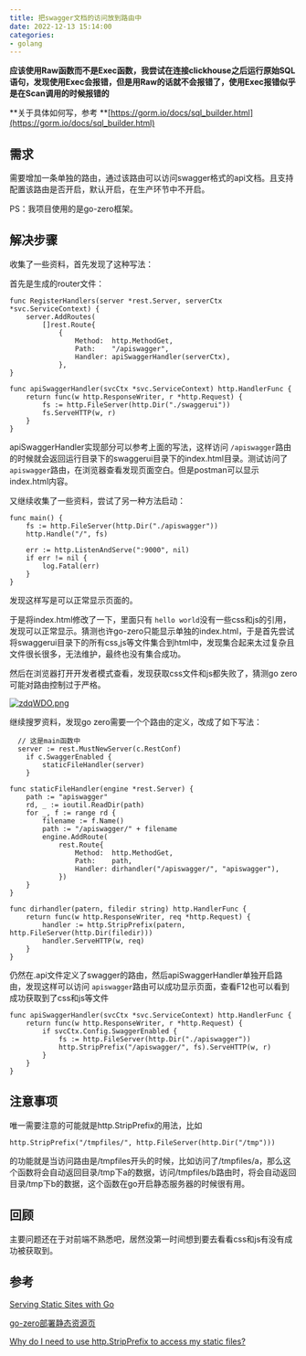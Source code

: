 ```yaml
---
title: 把swagger文档的访问放到路由中
date: 2022-12-13 15:14:00
categories:
- golang
---
```


**应该使用Raw函数而不是Exec函数，我尝试在连接clickhouse之后运行原始SQL语句，发现使用Exec会报错，但是用Raw的话就不会报错了，使用Exec报错似乎是在Scan调用的时候报错的**

**关于具体如何写，参考 **[https://gorm.io/docs/sql_builder.html](https://gorm.io/docs/sql_builder.html)

## 需求

需要增加一条单独的路由，通过该路由可以访问swagger格式的api文档。且支持配置该路由是否开启，默认开启，在生产环节中不开启。

PS：我项目使用的是go-zero框架。

## 解决步骤

收集了一些资料，首先发现了这种写法：

首先是生成的router文件：

```
func RegisterHandlers(server *rest.Server, serverCtx *svc.ServiceContext) {
	server.AddRoutes(
		[]rest.Route{
			{
				Method:  http.MethodGet,
				Path:    "/apiswagger",
				Handler: apiSwaggerHandler(serverCtx),
			},
}
```

```
func apiSwaggerHandler(svcCtx *svc.ServiceContext) http.HandlerFunc {
	return func(w http.ResponseWriter, r *http.Request) {
		fs := http.FileServer(http.Dir("./swaggerui"))
		fs.ServeHTTP(w, r)
	}
}
```

apiSwaggerHandler实现部分可以参考上面的写法，这样访问 `/apiswagger`路由的时候就会返回运行目录下的swaggerui目录下的index.html目录。测试访问了 `apiswagger`路由，在浏览器查看发现页面空白。但是postman可以显示index.html内容。

又继续收集了一些资料，尝试了另一种方法启动：

```
func main() {
	fs := http.FileServer(http.Dir("./apiswagger"))
	http.Handle("/", fs)

	err := http.ListenAndServe(":9000", nil)
	if err != nil {
		log.Fatal(err)
	}
}
```

发现这样写是可以正常显示页面的。

于是将index.html修改了一下，里面只有 `hello world`没有一些css和js的引用，发现可以正常显示。猜测也许go-zero只能显示单独的index.html，于是首先尝试将swaggerui目录下的所有css,js等文件集合到html中，发现集合起来太过复杂且文件很长很多，无法维护，最终也没有集合成功。

然后在浏览器打开开发者模式查看，发现获取css文件和js都失败了，猜测go zero可能对路由控制过于严格。

[![zdqWDO.png](https://s1.ax1x.com/2022/11/29/zdqWDO.png)](https://imgse.com/i/zdqWDO)

继续搜罗资料，发现go zero需要一个个路由的定义，改成了如下写法：

```
  // 这是main函数中
  server := rest.MustNewServer(c.RestConf)
	if c.SwaggerEnabled {
		staticFileHandler(server)
	}
```

```
func staticFileHandler(engine *rest.Server) {
	path := "apiswagger"
	rd, _ := ioutil.ReadDir(path)
	for _, f := range rd {
		filename := f.Name()
		path := "/apiswagger/" + filename
		engine.AddRoute(
			rest.Route{
				Method:  http.MethodGet,
				Path:    path,
				Handler: dirhandler("/apiswagger/", "apiswagger"),
			})
	}
}

func dirhandler(patern, filedir string) http.HandlerFunc {
	return func(w http.ResponseWriter, req *http.Request) {
		handler := http.StripPrefix(patern, http.FileServer(http.Dir(filedir)))
		handler.ServeHTTP(w, req)
	}
}
```

仍然在.api文件定义了swagger的路由，然后apiSwaggerHandler单独开启路由，发现这样可以访问 `apiswagger`路由可以成功显示页面，查看F12也可以看到成功获取到了css和js等文件

```
func apiSwaggerHandler(svcCtx *svc.ServiceContext) http.HandlerFunc {
	return func(w http.ResponseWriter, r *http.Request) {
		if svcCtx.Config.SwaggerEnabled {
			fs := http.FileServer(http.Dir("./apiswagger"))
			http.StripPrefix("/apiswagger/", fs).ServeHTTP(w, r)
		}
	}
}
```

## 注意事项

唯一需要注意的可能就是http.StripPrefix的用法，比如

```
http.StripPrefix("/tmpfiles/", http.FileServer(http.Dir("/tmp")))
```

的功能就是当访问路由是/tmpfiles开头的时候，比如访问了/tmpfiles/a，那么这个函数将会自动返回目录/tmp下a的数据，访问/tmpfiles/b路由时，将会自动返回目录/tmp下b的数据，这个函数在go开启静态服务器的时候很有用。

## 回顾

主要问题还在于对前端不熟悉吧，居然没第一时间想到要去看看css和js有没有成功被获取到。

## 参考

[Serving Static Sites with Go](https://www.alexedwards.net/blog/serving-static-sites-with-go)

[go-zero部署静态资源页](https://www.cnblogs.com/pangxiaox/p/16281197.html)

[Why do I need to use http.StripPrefix to access my static files?](https://stackoverflow.com/questions/27945310/why-do-i-need-to-use-http-stripprefix-to-access-my-static-files)
